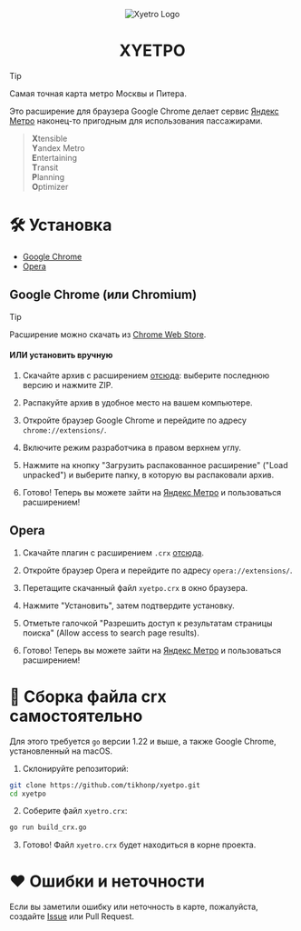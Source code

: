 <div align="center">
    
![Xyetro Logo](icons/128.png)

<h1>XYETPO</h1>
</div>

> [!TIP]
> Самая точная карта метро Москвы и Питера.

Это расширение для браузера Google Chrome делает сервис [Яндекс Метро](https://yandex.ru/metro) наконец-то пригодным для использования пассажирами.

> **X**tensible  
> **Y**andex Metro  
> **E**ntertaining  
> **T**ransit  
> **P**lanning  
> **O**ptimizer

# 🛠 Установка

- [Google Chrome](#google-chrome-или-chromium)
- [Opera](#opera)

## Google Chrome (или Chromium)

> [!TIP]
> Расширение можно скачать из [Chrome Web Store](https://chromewebstore.google.com/detail/xyetpo/hnajaplcneokjbgldkgmckimhagdilmo).

#### ИЛИ установить вручную

1. Скачайте архив с расширением [отсюда](https://github.com/tikhonp/xyetpo/tags): выберите последнюю версию и нажмите ZIP.

2. Распакуйте архив в удобное место на вашем компьютере.

3. Откройте браузер Google Chrome и перейдите по адресу `chrome://extensions/`.

4. Включите режим разработчика в правом верхнем углу.

5. Нажмите на кнопку "Загрузить распакованное расширение" ("Load unpacked") и выберите папку, в которую вы распаковали архив.

6. Готово! Теперь вы можете зайти на [Яндекс Метро](https://yandex.ru/metro) и пользоваться расширением!

## Opera 

1. Скачайте плагин с расширением `.crx` [отсюда](https://github.com/tikhonp/xyetpo/releases/latest/download/xyetro.crx).

2. Откройте браузер Opera и перейдите по адресу `opera://extensions/`.

3. Перетащите скачанный файл `xyetpo.crx` в окно браузера.

4. Нажмите "Установить", затем подтвердите установку.

5. Отметьте галочкой "Разрешить доступ к результатам страницы поиска" (Allow access to search page results).

6. Готово! Теперь вы можете зайти на [Яндекс Метро](https://yandex.ru/metro) и пользоваться расширением!

# 📝 Сборка файла crx самостоятельно

Для этого требуется `go` версии 1.22 и выше, а также Google Chrome, установленный на macOS.

1. Склонируйте репозиторий:

```bash
git clone https://github.com/tikhonp/xyetpo.git
cd xyetpo
```

2. Соберите файл `xyetro.crx`:

```bash
go run build_crx.go
```

3. Готово! Файл `xyetro.crx` будет находиться в корне проекта.

# ❤️ Ошибки и неточности

Если вы заметили ошибку или неточность в карте, пожалуйста, создайте [Issue](https://github.com/tikhonp/xyetpo/issues/new) или Pull Request.


